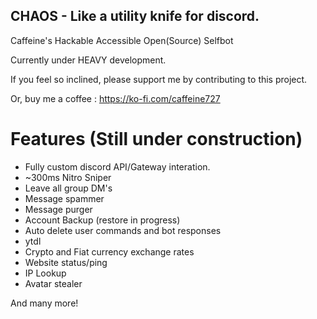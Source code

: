 ## CHAOS - Like a utility knife for discord.
Caffeine's Hackable Accessible Open(Source) Selfbot

Currently under HEAVY development.

If you feel so inclined, please support me by contributing to this project. 

Or, buy me a coffee : https://ko-fi.com/caffeine727

# Features (Still under construction)
- Fully custom discord API/Gateway interation.
- ~300ms Nitro Sniper
- Leave all group DM's
- Message spammer
- Message purger
- Account Backup (restore in progress)
- Auto delete user commands and bot responses
- ytdl
- Crypto and Fiat currency exchange rates
- Website status/ping
- IP Lookup
- Avatar stealer

And many more!
